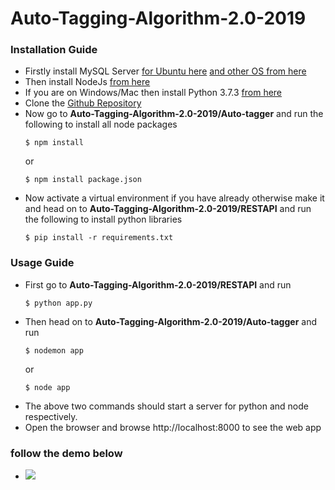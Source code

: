 # Auto-Tagging-Algorithm-2.0-2019
### Installation Guide
- Firstly install MySQL Server [for Ubuntu here](https://linuxize.com/post/how-to-install-mysql-on-ubuntu-18-04/) [and other OS from here](https://dev.mysql.com/downloads/)
- Then install NodeJs [from here](https://nodejs.org/)
- If you are on Windows/Mac then install Python 3.7.3 [from here](https://www.python.org/downloads/release/python-373/)
- Clone the [Github Repository](https://github.com/eyantra-eysip/Auto-Tagging-Algorithm-2.0-2019)
- Now go to **Auto-Tagging-Algorithm-2.0-2019/Auto-tagger** and run the following to install all node packages
  ```
  $ npm install 
  ```
  or
  ```
  $ npm install package.json
  ```
- Now activate a virtual environment if you have already otherwise make it and head on to **Auto-Tagging-Algorithm-2.0-2019/RESTAPI** and run the following to install python libraries
  ```
  $ pip install -r requirements.txt
  ```
### Usage Guide
- First go to **Auto-Tagging-Algorithm-2.0-2019/RESTAPI** and run 
  ```
  $ python app.py
  ```
- Then head on to **Auto-Tagging-Algorithm-2.0-2019/Auto-tagger** and run
  ```
  $ nodemon app
  ```
  or
  ```
  $ node app
  ```
- The above two commands should start a server for python and node respectively.
- Open the browser and browse http://localhost:8000 to see the web app

### follow the demo below

- [![](http://img.youtube.com/vi/pJj7sUYC_CE/0.jpg)](http://www.youtube.com/watch?v=pJj7sUYC_CE "")
